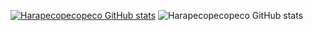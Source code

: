[![Harapecopecopeco GitHub stats](https://github-readme-stats.vercel.app/api?username=Harapecopecopeco)](https://github.com/anuraghazra/github-readme-stats)
![Harapecopecopeco GitHub stats](https://github-readme-stats.vercel.app/api?username=Harapecopecopeco&count_private=true)
